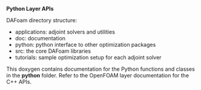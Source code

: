 **Python Layer APIs**

DAFoam directory structure:
- applications: adjoint solvers and utilities
- doc: documentation
- python: python interface to other optimization packages
- src: the core DAFoam libraries
- tutorials: sample optimization setup for each adjoint solver

This doxygen contains documentation for the Python functions and classes in the **python** folder.
Refer to the OpenFOAM layer documentation for the C++ APIs.
